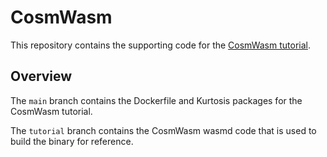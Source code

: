 # CosmWasm

This repository contains the supporting code for the [CosmWasm tutorial](https://rollkit.dev/tutorials/cosmwasm).

## Overview

The `main` branch contains the Dockerfile and Kurtosis packages for the CosmWasm tutorial.

The `tutorial` branch contains the CosmWasm wasmd code that is used to build the binary for reference.
